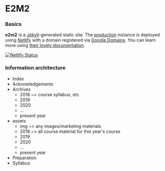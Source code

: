 # E2M2

### Basics

**e2m2** is a [Jekyll](https://jekyllrb.com/)-generated static site. The [production](https://e2m2.org) instance is deployed using [Netlify](http://netlify.com) with a domain registered via [Google Domains](https://domains.google). You can learn more using [their lovely documentation](https://www.netlifycms.org/docs/jekyll/).

[![Netlify Status](https://api.netlify.com/api/v1/badges/69bb722f-8321-4484-bfb6-942bcc794666/deploy-status)](https://app.netlify.com/sites/e2m2/deploys)

### Information architecture

- Index
- Acknowledgements
- Archives
  - 2018 ~> course syllabus, etc
  - 2019
  - 2020
  - ...
  - present year
- assets
  - img ~> any images/marketing materials
  - 2018 ~> all course material for this year's course
  - 2019
  - 2020
  - ...
  - present year
- Preparation
- Syllabus
